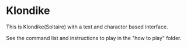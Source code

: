 # Klondike

This is Klondike(Soltaire) with a text and character based interface.

See the command list and instructions to play in the "how to play" folder.
